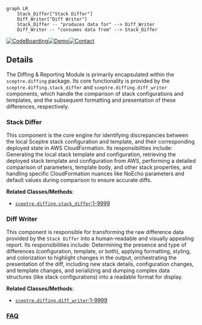 ```mermaid
graph LR
    Stack_Differ["Stack Differ"]
    Diff_Writer["Diff Writer"]
    Stack_Differ -- "produces data for" --> Diff_Writer
    Diff_Writer -- "consumes data from" --> Stack_Differ
```

[![CodeBoarding](https://img.shields.io/badge/Generated%20by-CodeBoarding-9cf?style=flat-square)](https://github.com/CodeBoarding/GeneratedOnBoardings)[![Demo](https://img.shields.io/badge/Try%20our-Demo-blue?style=flat-square)](https://www.codeboarding.org/demo)[![Contact](https://img.shields.io/badge/Contact%20us%20-%20contact@codeboarding.org-lightgrey?style=flat-square)](mailto:contact@codeboarding.org)

## Details

The Diffing & Reporting Module is primarily encapsulated within the `sceptre.diffing` package. Its core functionality is provided by the `sceptre.diffing.stack_differ` and `sceptre.diffing.diff_writer` components, which handle the comparison of stack configurations and templates, and the subsequent formatting and presentation of these differences, respectively.

### Stack Differ
This component is the core engine for identifying discrepancies between the local Sceptre stack configuration and template, and their corresponding deployed state in AWS CloudFormation. Its responsibilities include: Generating the local stack template and configuration, retrieving the deployed stack template and configuration from AWS, performing a detailed comparison of parameters, template body, and other stack properties, and handling specific CloudFormation nuances like NoEcho parameters and default values during comparison to ensure accurate diffs.


**Related Classes/Methods**:

- <a href="https://github.com/Sceptre/sceptre/blob/master/sceptre/diffing/stack_differ.py#L1-L9999" target="_blank" rel="noopener noreferrer">`sceptre.diffing.stack_differ`:1-9999</a>


### Diff Writer
This component is responsible for transforming the raw difference data provided by the `Stack Differ` into a human-readable and visually appealing report. Its responsibilities include: Determining the presence and type of differences (configuration, template, or both), applying formatting, styling, and colorization to highlight changes in the output, orchestrating the presentation of the diff, including new stack details, configuration changes, and template changes, and serializing and dumping complex data structures (like stack configurations) into a readable format for display.


**Related Classes/Methods**:

- <a href="https://github.com/Sceptre/sceptre/blob/master/sceptre/diffing/diff_writer.py#L1-L9999" target="_blank" rel="noopener noreferrer">`sceptre.diffing.diff_writer`:1-9999</a>




### [FAQ](https://github.com/CodeBoarding/GeneratedOnBoardings/tree/main?tab=readme-ov-file#faq)